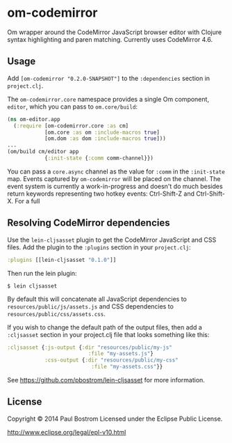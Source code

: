 # om-codemirror

Om wrapper around the CodeMirror JavaScript browser editor with Clojure syntax highlighting and paren matching. Currently uses CodeMirror 4.6.

## Usage
Add `[om-codemirror "0.2.0-SNAPSHOT"]` to the `:dependencies` section in `project.clj`.

The `om-codemirror.core` namespace provides a single Om component, `editor`, which you can pass to `om.core/build`:
```clj
(ns om-editor.app
  (:require [om-codemirror.core :as cm]
            [om.core :as om :include-macros true]
            [om.dom :as dom :include-macros true]))
...
(om/build cm/editor app
            {:init-state {:comm comm-channel}})
```
You can pass a `core.async` channel as the value for `:comm` in the `:init-state` map. Events captured by `om-codemirror` will be placed on the channel. The event system is currently a work-in-progress and doesn't do much besides return keywords representing two hotkey events: Ctrl-Shift-Z and Ctrl-Shift-X. For a full 

## Resolving CodeMirror dependencies
Use the `lein-cljsasset` plugin to get the CodeMirror JavaScript and CSS files. Add the plugin to the `:plugins` section in your `project.clj`:
```clj
:plugins [[lein-cljsasset "0.1.0"]]
```

Then run the lein plugin:

    $ lein cljsasset
    
By default this will concatenate all JavaScript dependencies to `resources/public/js/assets.js` and CSS dependencies to `resources/public/css/assets.css`.

If you wish to change the default path of the output files, then add a `:cljsasset` section in your project.clj file that looks something like this:

```clj
:cljsasset {:js-output {:dir "resources/public/my-js"
                          :file "my-assets.js"}
            :css-output {:dir "resources/public/my-css"
                           :file "my-assets.css"}}
```
See https://github.com/pbostrom/lein-cljsasset for more information.

## License

Copyright © 2014 Paul Bostrom
Licensed under the Eclipse Public License.

http://www.eclipse.org/legal/epl-v10.html
